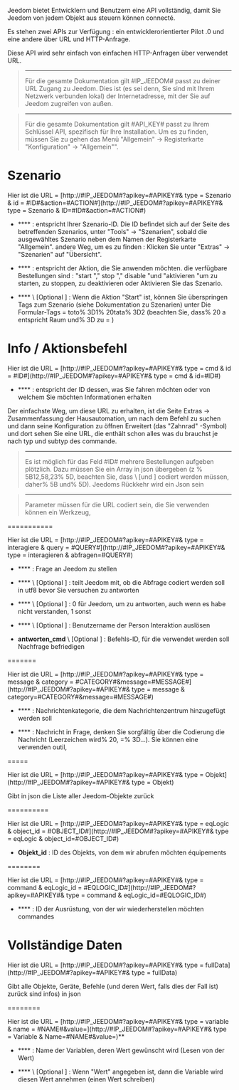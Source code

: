 Jeedom bietet Entwicklern und Benutzern eine API
vollständig, damit Sie Jeedom von jedem Objekt aus steuern können
connecté.

Es stehen zwei APIs zur Verfügung : ein entwicklerorientierter Pilot
.0 und eine andere über URL und HTTP-Anfrage.

Diese API wird sehr einfach von einfachen HTTP-Anfragen über verwendet
URL.

> ****
>
> Für die gesamte Dokumentation gilt \#IP\_JEEDOM\# passt zu deiner URL
> Zugang zu Jeedom. Dies ist (es sei denn, Sie sind mit Ihrem Netzwerk verbunden
> lokal) der Internetadresse, mit der Sie auf Jeedom zugreifen
> von außen.

> ****
>
> Für die gesamte Dokumentation gilt \#API\_KEY\# passt zu Ihrem Schlüssel
> API, spezifisch für Ihre Installation. Um es zu finden, müssen Sie zu gehen
> das Menü "Allgemein" → Registerkarte "Konfiguration" → "Allgemein"".

Szenario 
========

Hier ist die URL =
[http://\#IP\_JEEDOM\#?apikey=\#APIKEY\#& type = Szenario & id = \#ID\#&action=\#ACTION\#](http://#IP_JEEDOM#?apikey=#APIKEY#& type = Szenario & ID=#ID#&action=#ACTION#)

-   **** : entspricht Ihrer Szenario-ID. Die ID befindet sich auf der
    Seite des betreffenden Szenarios, unter &quot;Tools&quot; → &quot;Szenarien&quot;, sobald die
    ausgewähltes Szenario neben dem Namen der Registerkarte &quot;Allgemein&quot;. andere
    Weg, um es zu finden : Klicken Sie unter &quot;Extras&quot; → &quot;Szenarien&quot; auf
    "Übersicht".

-   **** : entspricht der Aktion, die Sie anwenden möchten. die
    verfügbare Bestellungen sind : "start "," stop "," disable "und
    "aktivieren "um zu starten, zu stoppen, zu deaktivieren oder
    Aktivieren Sie das Szenario.

-   **** \ [Optional \] : Wenn die Aktion &quot;Start&quot; ist, können Sie überspringen
    Tags zum Szenario (siehe Dokumentation zu Szenarien) unter
    Die Formular-Tags = toto% 3D1% 20tata% 3D2 (beachten Sie, dass% 20 a entspricht
    Raum und% 3D zu = )

Info / Aktionsbefehl 
====================

Hier ist die URL =
[http://\#IP\_JEEDOM\#?apikey=\#APIKEY\#& type = cmd & id = \#ID\#](http://#IP_JEEDOM#?apikey=#APIKEY#& type = cmd & id=#ID#)

-   **** : entspricht der ID dessen, was Sie fahren möchten oder von welchem
    Sie möchten Informationen erhalten

Der einfachste Weg, um diese URL zu erhalten, ist die Seite Extras →
Zusammenfassung der Hausautomation, um nach dem Befehl zu suchen und dann seine Konfiguration zu öffnen
Erweitert (das &quot;Zahnrad&quot; -Symbol) und dort sehen Sie eine URL, die enthält
schon alles was du brauchst je nach typ und subtyp des
commande.

> ****
>
> Es ist möglich für das Feld \#ID\# mehrere Bestellungen aufgeben
> plötzlich. Dazu müssen Sie ein Array in json übergeben (z
> % 5B12,58,23% 5D, beachten Sie, dass \ [und \] codiert werden müssen, daher% 5B
> und% 5D). Jeedoms Rückkehr wird ein Json sein

> ****
>
> Parameter müssen für die URL codiert sein, die Sie verwenden können
> ein Werkzeug, [](https://meyerweb.com/eric/tools/dencoder/)

 
===========

Hier ist die URL =
[http://\#IP\_JEEDOM\#?apikey=\#APIKEY\#& type = interagiere & query = \#QUERY\#](http://#IP_JEEDOM#?apikey=#APIKEY#& type = interagieren & abfragen=#QUERY#)

-   **** : Frage an Jeedom zu stellen

-   **** \ [Optional \] : teilt Jeedom mit, ob die Abfrage codiert werden soll
    in utf8 bevor Sie versuchen zu antworten

-   **** \ [Optional \] : 0 für Jeedom, um zu antworten, auch wenn es
    habe nicht verstanden, 1 sonst

-   **** \ [Optional \] : Benutzername der Person
    Interaktion auslösen

-   **antworten\_cmd** \ [Optional \] : Befehls-ID, für die verwendet werden soll
    Nachfrage befriedigen

 
=======

Hier ist die URL =
[http://\#IP\_JEEDOM\#?apikey=\#APIKEY\#& type = message & category = \#CATEGORY\#&message=\#MESSAGE\#](http://#IP_JEEDOM#?apikey=#APIKEY#& type = message & category=#CATEGORY#&message=#MESSAGE#)

-   **** : Nachrichtenkategorie, die dem Nachrichtenzentrum hinzugefügt werden soll

-   **** : Nachricht in Frage, denken Sie sorgfältig über die Codierung
    die Nachricht (Leerzeichen wird% 20, =% 3D…). Sie können eine verwenden
    outil, [](https://meyerweb.com/eric/tools/dencoder/)

 
=====

Hier ist die URL =
[http://\#IP\_JEEDOM\#?apikey=\#APIKEY\#& type = Objekt](http://#IP_JEEDOM#?apikey=#APIKEY#& type = Objekt)

Gibt in json die Liste aller Jeedom-Objekte zurück

 
==========

Hier ist die URL =
[http://\#IP\_JEEDOM\#?apikey=\#APIKEY\#& type = eqLogic & object\_id = \#OBJECT\_ID\#](http://#IP_JEEDOM#?apikey=#APIKEY#& type = eqLogic & object_id=#OBJECT_ID#)

-   **Objekt\_id** : ID des Objekts, von dem wir abrufen möchten
    équipements

 
========

Hier ist die URL =
[http://\#IP\_JEEDOM\#?apikey=\#APIKEY\#& type = command & eqLogic\_id = \#EQLOGIC\_ID\#](http://#IP_JEEDOM#?apikey=#APIKEY#& type = command & eqLogic_id=#EQLOGIC_ID#)

-   **** : ID der Ausrüstung, von der wir wiederherstellen möchten
    commandes

Vollständige Daten 
=========

Hier ist die URL =
[http://\#IP\_JEEDOM\#?apikey=\#APIKEY\#& type = fullData](http://#IP_JEEDOM#?apikey=#APIKEY#& type = fullData)

Gibt alle Objekte, Geräte, Befehle (und deren Wert, falls dies der Fall ist) zurück
sind infos) in json

 
========

Hier ist die URL =
[http://\#IP\_JEEDOM\#?apikey=\#APIKEY\#& type = variable & name = \#NAME\#&value=](http://#IP_JEEDOM#?apikey=#APIKEY#& type = Variable & Name=#NAME#&value=)**

-   **** : Name der Variablen, deren Wert gewünscht wird (Lesen von
    der Wert)

-   **** \ [Optional \] : Wenn &quot;Wert&quot; angegeben ist, dann die Variable
    wird diesen Wert annehmen (einen Wert schreiben)


